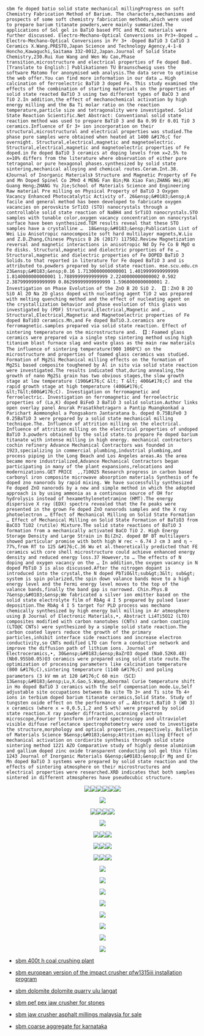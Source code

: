 
```
sbm fe doped batio solid state mechanical millingProgress on soft Chemistry Fabrication Method of Barium. The characters,mechanisms and prospects of some soft chemistry fabrication methods,which were used to prepare barium titanate powders,were mainly summarized.The applications of Sol gel in BaTiO based PTC and MLCC materials were further discussed. Electro‐Mechano‐Optical Conversions in Pr3+‐Doped … Electro‐Mechano‐Optical Conversions in Pr 3+ ‐Doped BaTiO 3 CaTiO 3 Ceramics X.Wang.PRESTO,Japan Science and Technology Agency,4‐1‐8 Honcho,Kawaguchi,Saitama 332‐0012,Japan.Journal of Solid State Chemistry,230.Rui Xue Wang and Wen Wu Cao,Phase transition,microstructure and electrical properties of Fe doped Ba0. [Translate to English:] Publikationen TU Braunschweig uses the software Matomo for anonymised web analysis.The data serve to optimise the web offer.You can find more information in our data … High calcination of ferroelectric BaTiO 3 doped Fe. This study examined the effects of the combination of starting materials on the properties of solid state reacted BaTiO 3 using two different types of BaCO 3 and TiO 2.In addition,the effect of mechanochemical activation by high energy milling and the Ba Ti molar ratio on the reaction temperature,particle size and tetragonality were investigated. Solid State Reaction Scientific.Net Abstract: Conventional solid state reaction method was used to prepare BaTiO 3 and Ba 0.99 Er 0.01 TiO 3 ceramics.Influence of Er 3+ ion incorporation on their structural,microstructural and electrical properties was studied.The phase pure samples were obtained when heated at 1400 &#176;C for overnight. Structural,electrical,magnetic and magnetoelectric. Structural,electrical,magnetic and magnetoelectric properties of Fe doped.in Fe doped BaTiO 3 ceramics at doping levels from x=2.5% to x=10% differs from the literature where observation of either pure tetragonal or pure hexagonal phases.synthesized by solid state sintering,mechanical alloying and chemical routes.Ceram.Int.38. 《Journal of Inorganic Materials》 Structure and Magnetic Property of Fe and Mn Doped Spinel Co 2MnO 4 MENG Fan Bin;MA Xiao Fan;ZHANG Wei;WU Guang Heng;ZHANG Yu Jie;School of Materials Science and Engineering Raw material Pre milling on Physical Property of BaTiO 3 Oxygen Vacancy Enhanced Photocatalytic Activity of. 26&ensp;&#0183;&ensp;A facile and general method has been developed to fabricate oxygen vacancies on perovskite SrTiO3 (STO) nanocrystals through a controllable solid state reaction of NaBH4 and SrTiO3 nanocrystals.STO samples with tunable color,oxygen vacancy concentration on nanocrystal surface have been synthesized.TEM results reveal that these STO samples have a crystalline …  18&ensp;&#0183;&ensp;Publication List of Wei Liu Anisotropic nanocomposite soft hard multilayer magnets,W.Liu and Z.D.Zhang,Chinese Physics B 26 (2017) 117502.Review Magnetization reversal and magnetic interactions in anisotropic Nd Dy Fe Co B MgO α Fe disks. Structural,magnetic and dielectric properties of Fe … Structural,magnetic and dielectric properties of Fe DOPED BaTiO 3 Solids.to that reported in literature for Fe doped BaTiO 3 and is attributed to.powders prepared by solid state reaction. mse.scu.edu.cn 23&ensp;&#0183;&ensp;0.16 1.7130000000000001 1.4019999999999999 1.8140000000000001 1.7889999999999999 2.2240000000000002 0.502 2.3879999999999999 0.86299999999999999 1.5960000000000001 2. Investigation on Phase Evolution of the ZnO B 2O SiO 2. 【】：ZnO B 2O SiO Al 2O Na 2O glass doped with nucleating agent TiO 2 was prepared with melting quenching method and the effect of nucleating agent on the crystallization behavior and phase evolution of this glass was investigated by (PDF) Structural,Electrical,Magnetic and … Structural,Electrical,Magnetic and Magnetoelectric properties of Fe doped BaTiO3 ceramics.Mn,and Fe doped BaTiO.3.ceramics are ferromagnetic.samples prepared via solid state reaction. Effect of sintering temperature on the microstructure and. 【】：Foamed glass ceramics were prepared via a single step sintering method using high titanium blast furnace slag and waste glass as the main raw materials The influence of sintering temperature(900 1060℃) on the microstructure and properties of foamed glass ceramics was studied. Formation of Mg2Si Mechanical milling effects on the formation of Mg2Si based composite toughened by Al in situ via solid state reaction were investigated.The results indicated that,during annealing,the growth of nano Mg2Si grain has two obvious stages,the slow growth stage at low temperature (190&#176;C &lt; T &lt; 400&#176;C) and the rapid growth stage at high temperature (400&#176;C &lt;T&lt;600&#176;C). Investigation on ferromagnetic and ferroelectric. Investigation on ferromagnetic and ferroelectric properties of (La,K) doped BiFeO 3 BaTiO 3 solid solution.Author links open overlay panel Anurak Prasatkhetragarn a Pantip Muangkonkad a Parichart Aommongkol a Pongsakorn Jantaratana b. doped 0.75BiFeO 3 0.25BaTiO 3 were prepared by a solid state mechanical milling technique.The. Influence of attrition milling on the electrical. Influence of attrition milling on the electrical properties of undoped BaTiO 3.powders obtained by the solid state.to prepare Fe doped barium titanate with intense milling in high energy. mechanical contractors cochin refinery Advance Mechanical Contractors was founded in 1923,specializing in commercial plumbing,industrial plumbing,and process piping in the Long Beach and Los Angeles areas.As the area became more industrialized,Advance Mechanical Contractors began participating in many of the plant expansions,relocations and modernizations.GET PRICE  ,,710025 Research progress in carbon based carbonyl iron composite microwave absorption materials Synthesis of fe doped zno nanorods by rapid mixing. We have successfully synthesized Fe doped ZnO nanorods by a new and simple method in which the adopted approach is by using ammonia as a continuous source of OH for hydrolysis instead of hexamethylenetetramine (HMT).The energy dispersive X ray (EDX) spectra revealed that the Fe peaks were presented in the grown Fe doped ZnO nanorods samples and the X ray photoelectron … Effect of Mechanical Milling on Solid State Formation … Effect of Mechanical Milling on Solid State Formation of BaTiO3 from BaCO3 TiO2 (rutile) Mixture.The solid state reactions of BaTiO 3 formation from a mechanically activated BaCO TiO 2. High Energy Storage Density and Large Strain in Bi(Zn2. doped BF BT multilayers showed particular promise with both high W rec ~ 6.74 J cm 3 and η ~ 77%,from RT to 125 &#176;C.36 Wu et al.theoretically predicted that FE ceramics with core shell microstructure could achieve enhanced energy density and reduced energy loss.37 However,to … The effects of N doping and oxygen vacancy on the … In addition,the oxygen vacancy in N doped PbTiO 3 is also discussed.After the nitrogen dopant is introduced into the crystal,the N doped PbTiO&lt;sub&gt;3&lt; sub&gt; system is spin polarized,the spin down valance bands move to a high energy level and the Fermi energy level moves to the top of the valance bands,finally the band gap is narrowed. Chin.Phys.B 7&ensp;&#0183;&ensp;We fabricated a silver ion emitter based on the solid state electrolyte film of RbAg 4 I 5 prepared by pulsed laser deposition.The RbAg 4 I 5 target for PLD process was mechano chemically synthesized by high energy ball milling in Ar atmosphere using β Journal of Electronic Materials,•, Abstract Li4Ti5O12 (LTO) composites modified with carbon nanotubes (CNTs) and carbon coating (LTO@C CNTs) were synthesized by a simple solid state reaction.The carbon coated layers reduce the growth of the primary particles,inhibit interface side reactions and increase electron conductivity,so CNTs modified LTO can form a conductive network and improve the diffusion path of lithium ions. Journal of Electroceramics,•, 30&ensp;&#0183;&ensp;BaZrO3 doped (Na0.52K0.48)(Nb0.95Sb0.05)O3 ceramics were prepared using solid state route.The optimization of processing parameters like calcination temperature (800 &#176;C),sintering temperature (1140 &#176;C) and poling parameters (3 kV mm at 120 &#176;C 60 min （SCI） 13&ensp;&#0183;&ensp;Lu,X.Gao,S.Wang,Abnormal Curie temperature shift in Ho doped BaTiO 3 ceramics with the self compensation mode.Lu,Self adjustable site occupations between Ba site Tb 3+ and Ti site Tb 4+ ions in terbium doped barium titanate ceramics,Solid State. Study of tungsten oxide effect on the performance of … Abstract.BaTiO 3 (WO 3) x ceramics (where x = 0,0.5,1,2 and 5 wt%) were prepared by solid state reaction.X ray powder diffraction,scanning electron microscope,Fourier transform infrared spectroscopy and ultraviolet visible diffuse reflectance spectrophotometry were used to investigate the structure,morphology and optical properties,respectively. Bulletin of Materials Science 9&ensp;&#0183;&ensp;Attrition milling Effect of mechanical activation on cordierite synthesis through solid state sintering method 1221 AZO Comparative study of highly dense aluminium and gallium doped zinc oxide transparent conducting sol gel thin films 1243 Journal of Inorganic Materials 6&ensp;&#0183;&ensp;Er Mg and Er Mn doped BaTiO 3 systems were prepared by solid state reaction and the effects of sintering atmosphere on their microstructures and electrical properties were researched.XRD indicates that both samples sintered in different atmospheres have pseudocubic structure. 
```

<div align="center">
  
<a rel="nofollow" href="https://m.shibang-china.com?f=github&k=sbm+fe+doped+batio+solid+state+mechanical+milling"><img src="https://static.shibang-china.com/en/l.png"></a><img src="https://static.shibang-china.com/en/hw.png"><a rel="nofollow" href="https://m.shibang-china.com/product/?f=github&k=sbm+fe+doped+batio+solid+state+mechanical+milling"><img src="https://static.shibang-china.com/en/p.png"></a><a rel="nofollow" href="https://m.shibang-china.com/cases/?f=github&k=sbm+fe+doped+batio+solid+state+mechanical+milling"><img src="https://static.shibang-china.com/en/c.png"></a><a rel="nofollow" href="https://m.shibang-china.com/news/?f=github&k=sbm+fe+doped+batio+solid+state+mechanical+milling"><img src="https://static.shibang-china.com/en/n.png"></a><a rel="nofollow" href="https://m.shibang-china.com?f=github&k=sbm+fe+doped+batio+solid+state+mechanical+milling"><img src="https://static.shibang-china.com/en/m.png"></a>

<a rel="nofollow" href="https://m.shibang-china.com/product/?f=github&k=sbm+fe+doped+batio+solid+state+mechanical+milling"><img src="https://static.shibang-china.com/en/b.jpg"></a>
  
<a rel="nofollow" href="https://m.shibang-china.com/solution-aggregate.html?f=github&k=sbm+fe+doped+batio+solid+state+mechanical+milling"><img src="https://static.shibang-china.com/en/a.jpg"></a><a rel="nofollow" href="https://m.shibang-china.com/solution-mine.html?f=github&k=sbm+fe+doped+batio+solid+state+mechanical+milling"><img src="https://static.shibang-china.com/en/m.jpg"></a><a rel="nofollow" href="https://m.shibang-china.com/solution-mill.html?f=github&k=sbm+fe+doped+batio+solid+state+mechanical+milling"><img src="https://static.shibang-china.com/en/g.jpg"></a><a rel="nofollow" href="https://m.shibang-china.com/solution-epc.html?f=github&k=sbm+fe+doped+batio+solid+state+mechanical+milling"><img src="https://static.shibang-china.com/en/e.jpg"></a>

<a rel="nofollow" href="https://m.shibang-china.com/product/?f=github&k=sbm+fe+doped+batio+solid+state+mechanical+milling"><img src="https://static.shibang-china.com/en/a-p.png"></a>

<a rel="nofollow" href="https://m.shibang-china.com/product/crusher/c6x.html?f=github&k=sbm+fe+doped+batio+solid+state+mechanical+milling"><img src="https://static.shibang-china.com/en/j.jpg"></a><a rel="nofollow" href="https://m.shibang-china.com/product/crusher/ci5x.html?f=github&k=sbm+fe+doped+batio+solid+state+mechanical+milling"><img src="https://static.shibang-china.com/en/i.jpg"></a><a rel="nofollow" href="https://m.shibang-china.com/product/crusher/hst.html?f=github&k=sbm+fe+doped+batio+solid+state+mechanical+milling"><img src="https://static.shibang-china.com/en/c.jpg"></a>

<a rel="nofollow" href="https://m.shibang-china.com/product/mill/mtw.html?f=github&k=sbm+fe+doped+batio+solid+state+mechanical+milling"><img src="https://static.shibang-china.com/en/mtw.jpg"></a><a rel="nofollow" href="https://m.shibang-china.com/product/mill/scm.html?f=github&k=sbm+fe+doped+batio+solid+state+mechanical+milling"><img src="https://static.shibang-china.com/en/scm.jpg"></a><a rel="nofollow" href="https://m.shibang-china.com/product/mill/lm.html?f=github&k=sbm+fe+doped+batio+solid+state+mechanical+milling"><img src="https://static.shibang-china.com/en/lm.jpg"></a>

<a rel="nofollow" href="https://m.shibang-china.com/product/sand/vsi6x.html?f=github&k=sbm+fe+doped+batio+solid+state+mechanical+milling"><img src="https://static.shibang-china.com/en/6x.jpg"></a><a rel="nofollow" href="https://m.shibang-china.com/product/sand/vu.html?f=github&k=sbm+fe+doped+batio+solid+state+mechanical+milling"><img src="https://static.shibang-china.com/en/vu.jpg"></a><a rel="nofollow" href="https://m.shibang-china.com/product/mobile/klun.html?f=github&k=sbm+fe+doped+batio+solid+state+mechanical+milling"><img src="https://static.shibang-china.com/en/k.jpg"></a>

<a rel="nofollow" href="https://m.shibang-china.com/cases/?f=github&k=sbm+fe+doped+batio+solid+state+mechanical+milling"><img src="https://static.shibang-china.com/en/case.png"></a>

<a rel="nofollow" href="https://m.shibang-china.com/cases/aggregate/202.html?f=github&k=sbm+fe+doped+batio+solid+state+mechanical+milling"><img src="https://static.shibang-china.com/en/c-1.jpg"></a>

<a rel="nofollow" href="https://m.shibang-china.com/cases/aggregate/203.html?f=github&k=sbm+fe+doped+batio+solid+state+mechanical+milling"><img src="https://static.shibang-china.com/en/c-2.jpg"></a>

<a rel="nofollow" href="https://m.shibang-china.com/cases/mill/123.html?f=github&k=sbm+fe+doped+batio+solid+state+mechanical+milling"><img src="https://static.shibang-china.com/en/c-3.jpg"></a>

<a rel="nofollow" href="https://m.shibang-china.com/contact_us.html?f=github&k=sbm+fe+doped+batio+solid+state+mechanical+milling"><img src="https://static.shibang-china.com/en/contact.png"></a>

<a rel="nofollow" href="https://swt.shibang-china.com/?f=github&k=sbm+fe+doped+batio+solid+state+mechanical+milling"><img src="https://static.shibang-china.com/en/chat.png"></a>

<a rel="nofollow" href="https://whatsapp.shibangsoft.com/WhatsApp.php?f=github&k=sbm+fe+doped+batio+solid+state+mechanical+milling"><img src="https://static.shibang-china.com/en/whatsapp.png"></a>

<a rel="nofollow" href="https://m.shibang-china.com/?f=github&k=sbm+fe+doped+batio+solid+state+mechanical+milling"><img src="https://static.shibang-china.com/en/website.png"></a>

</div>


* [sbm 400t h coal crushing plant](sbm%20400t%20h%20coal%20crushing%20plant.md)

* [sbm european version of the impact crusher pfw1315iii installation program](sbm%20european%20version%20of%20the%20impact%20crusher%20pfw1315iii%20installation%20program.md)

* [sbm dolomite dolomite quarry ulu langat](sbm%20dolomite%20dolomite%20quarry%20ulu%20langat.md)

* [sbm pef pex jaw crusher for stones](sbm%20pef%20pex%20jaw%20crusher%20for%20stones.md)

* [sbm jaw crusher asphalt millings malaysia for sale](sbm%20jaw%20crusher%20asphalt%20millings%20malaysia%20for%20sale.md)

* [sbm coarse aggregate for karnataka](sbm%20coarse%20aggregate%20for%20karnataka.md)
